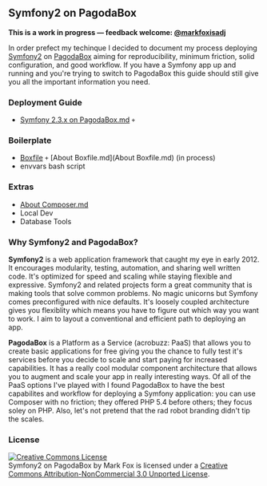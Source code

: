 ## Symfony2 on PagodaBox

**This is a work in progress — feedback welcome: <a href="https://twitter.com/markfoxisadj" target="_new">@markfoxisadj</a>**

In order prefect my techinque I decided to document my process deploying <a href="http://symfony.com/" target="_new">Symfony2</a> on <a href="http://pagodabox.com/" target="_new">PagodaBox</a> aiming for reproducibility, minimum friction, solid configuration, and good workflow. If you have a Symfony app up and running and you're trying to switch to PagodaBox this guide should still give you all the important information you need.

### Deployment Guide

* [Symfony 2.3.x on PagodaBox.md](Symfony%202.3.x%20on%20PagodaBox.md) `+`

### Boilerplate
  - [Boxfile](Boxfile) `+` [About Boxfile.md](About Boxfile.md) (in process)
  - envvars bash script
  
### Extras
  - [About Composer.md](About%20Composer.md)
  - Local Dev
  - Database Tools

### Why Symfony2 and PagodaBox?

**Symfony2** is a web application framework that caught my eye in early 2012. It encourages modularity, testing, automation, and sharing well written code. It's optimized for speed and scaling while staying flexible and expressive. Symfony2 and related projects form a great community that is making tools that solve common problems. No magic unicorns but Symfony comes preconfigured with nice defaults. It's loosely coupled architecture gives you flexiblity which means you have to figure out which way you want to work. I aim to layout a conventional and efficient path to deploying an app.

**PagodaBox** is a Platform as a Service (acrobuzz: PaaS) that allows you to create basic applications for free giving you the chance to fully test it's services before you decide to scale and start paying for increased capabilities. It has a really cool modular component architecture that allows you to augment and scale your app in really interesting ways. Of all of the PaaS options I've played with I found PagodaBox to have the best capabilites and workflow for deploying a Symfony application: you can use Composer with no friction; they offered PHP 5.4 before others; they focus soley on PHP. Also, let's not pretend that the rad robot branding didn't tip the scales.

### License

<a rel="license" href="http://creativecommons.org/licenses/by-nc/3.0/deed.en_US"><img alt="Creative Commons License" style="border-width:0" src="http://i.creativecommons.org/l/by-nc/3.0/88x31.png" /></a><br /><span xmlns:dct="http://purl.org/dc/terms/" href="http://purl.org/dc/dcmitype/Text" property="dct:title" rel="dct:type">Symfony2 on PagodaBox</span> by <span xmlns:cc="http://creativecommons.org/ns#" property="cc:attributionName">Mark Fox</span> is licensed under a <a rel="license" href="http://creativecommons.org/licenses/by-nc/3.0/deed.en_US">Creative Commons Attribution-NonCommercial 3.0 Unported License</a>.